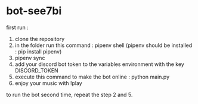 # bot-see7bi
first run :
1) clone the repository
2) in the folder run this command : pipenv shell (pipenv should be installed : pip install pipenv)
3) pipenv sync
4) add your discord bot token to the variables environment with the key DISCORD_TOKEN
5) execute this command to make the bot online : python main.py
6) enjoy your music with !play 

to run the bot second time, repeat the step 2 and 5.
